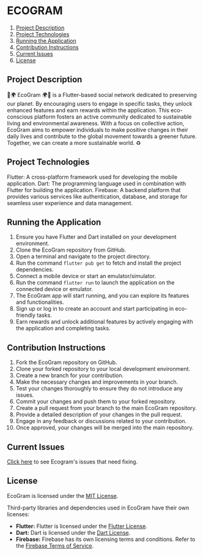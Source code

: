 <H1>ECOGRAM</H1>

1. [Project Description](#description)
2. [Project Technologies](#technologies)
3. [Running the Application](#application)
4. [Contribution Instructions](#contribution)
5. [Current Issues](#issues)
6. [License](#license)



## Project Description <a name="description"></a>
🌱🌍 EcoGram 🌍🌱 is a Flutter-based social network dedicated to preserving our planet. By encouraging users to engage in specific tasks, they unlock enhanced features and earn rewards within the application. This eco-conscious platform fosters an active community dedicated to sustainable living and environmental awareness. With a focus on collective action, EcoGram aims to empower individuals to make positive changes in their daily lives and contribute to the global movement towards a greener future. Together, we can create a more sustainable world. ♻️

## Project Technologies <a name="technologies"></a>
Flutter: A cross-platform framework used for developing the mobile application.
Dart: The programming language used in combination with Flutter for building the application.
Firebase: A backend platform that provides various services like authentication, database, and storage for seamless user experience and data management.

## Running the Application <a name="application"></a>
<ol>
  <li>Ensure you have Flutter and Dart installed on your development environment.</li>
  <li>Clone the EcoGram repository from GitHub.</li>
  <li>Open a terminal and navigate to the project directory.</li>
  <li>Run the command <code>flutter pub get</code> to fetch and install the project dependencies.</li>
  <li>Connect a mobile device or start an emulator/simulator.</li>
  <li>Run the command <code>flutter run</code> to launch the application on the connected device or emulator.</li>
  <li>The EcoGram app will start running, and you can explore its features and functionalities.</li>
  <li>Sign up or log in to create an account and start participating in eco-friendly tasks.</li>
  <li>Earn rewards and unlock additional features by actively engaging with the application and completing tasks.</li>
</ol>


## Contribution Instructions <a name="contribution"></a>
<ol>
  <li>Fork the EcoGram repository on GitHub.</li>
  <li>Clone your forked repository to your local development environment.</li>
  <li>Create a new branch for your contribution.</li>
  <li>Make the necessary changes and improvements in your branch.</li>
  <li>Test your changes thoroughly to ensure they do not introduce any issues.</li>
  <li>Commit your changes and push them to your forked repository.</li>
  <li>Create a pull request from your branch to the main EcoGram repository.</li>
  <li>Provide a detailed description of your changes in the pull request.</li>
  <li>Engage in any feedback or discussions related to your contribution.</li>
  <li>Once approved, your changes will be merged into the main repository.</li>
</ol>


## Current Issues <a name="issues"></a>

[Click here]([https://github.com/francesco-buscicchio/EcoGram/issues]) to see Ecogram's issues that need fixing.

## License <a name="license"></a>
<p>EcoGram is licensed under the <a href="https://opensource.org/licenses/MIT" target="_blank">MIT License</a>.</p>

<p>Third-party libraries and dependencies used in EcoGram have their own licenses:</p>

<ul>
  <li><strong>Flutter:</strong> Flutter is licensed under the <a href="https://github.com/flutter/flutter/blob/master/LICENSE" target="_blank">Flutter License</a>.</li>
  <li><strong>Dart:</strong> Dart is licensed under the <a href="https://dart.dev/tools/sdk/license" target="_blank">Dart License</a>.</li>
  <li><strong>Firebase:</strong> Firebase has its own licensing terms and conditions. Refer to the <a href="https://firebase.google.com/terms" target="_blank">Firebase Terms of Service</a>.</li>
</ul>
